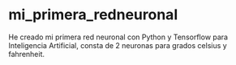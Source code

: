# mi_primera_redneuronal
He creado mi primera red neuronal con Python y Tensorflow para Inteligencia Artificial, consta de 2 neuronas para grados celsius y fahrenheit. 
